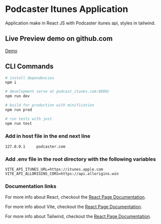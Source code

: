 # Podcaster Itunes Application
Application make in React JS with Podcaster itunes api, styles in tailwind.

## Live Preview demo on github.com
[Demo](https://hbened01.github.io/podcast-itunes/)

## CLI Commands

```bash
# install dependencies
npm i

# development serve at podcast_itunes.com:8080/
npm run dev

# build for production with minification
npm run prod

# run tests with jest
npm run test
```

### Add in host file in the end next line
```
127.0.0.1     podcaster.com
```

### Add .env file in the root directory with the following variables
```
VITE_API_ITUNES_URL=https://itunes.apple.com
VITE_API_ALLORIGINS_CORS=https://api.allorigins.win
```

### Documentation links

For more info about React, checkout the [React Page Documentation](https://beta.es.reactjs.org/).

For more info about Vite, checkout the [React Page Documentation](https://vitejs.dev/guide/).

For more info about Tailwind, checkout the [React Page Documentation](https://tailwindcss.com/docs/installation/).

